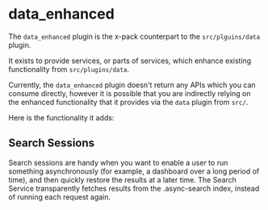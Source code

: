 # data_enhanced

The `data_enhanced` plugin is the x-pack counterpart to the `src/plguins/data` plugin.

It exists to provide services, or parts of services, which
enhance existing functionality from `src/plugins/data`.

Currently, the `data_enhanced` plugin doesn't return any APIs which you can
consume directly, however it is possible that you are indirectly relying on the
enhanced functionality that it provides via the `data` plugin from `src/`.

Here is the functionality it adds:

## Search Sessions

Search sessions are handy when you want to enable a user to run something asynchronously (for example, a dashboard over a long period of time), and then quickly restore the results at a later time. The Search Service transparently fetches results from the .async-search index, instead of running each request again.
